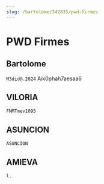 ```yaml
---
slug: /bartolome/242835/pwd-firmes
---
```

# PWD Firmes

## Bartolome

`M3did@.2024`
Aik0phah7aesaa6

## VILORIA

`FNMTmev1095`

## ASUNCION

`ASUNCION`

## AMIEVA

`l.`
